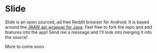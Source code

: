 # Slide

Slide is an open sourced, ad free Reddit browser for Android. It is based around the [JRAW api wrapper for Java](https://github.com/thatJavaNerd/JRAW). 
Feel free to fork the repo and add features into the app! Send me a message and I'll look into merging it into the source!

More to come soon
